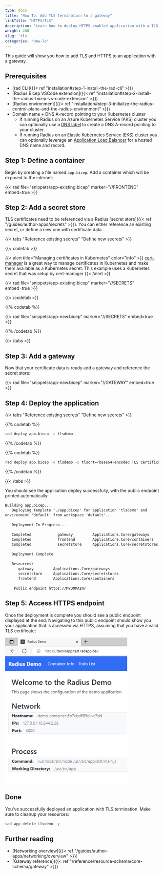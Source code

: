 ```yaml
---
type: docs
title: "How To: Add TLS termination to a gateway"
linkTitle: "HTTPS/TLS"
description: "Learn how to deploy HTTPS-enabled application with a TLS certificate" 
weight: 400
slug: 'tls'
categories: "How-To"
---
```


This guide will show you how to add TLS and HTTPS to an application with a gateway.

## Prerequisites

- [rad CLI]({{< ref "installation#step-1-install-the-rad-cli" >}})
- [Radius Bicep VSCode extension]({{< ref "installation#step-2-install-the-radius-bicep-vs-code-extension" >}})
- [Radius environment]({{< ref "installation#step-3-initialize-the-radius-control-plane-and-the-radius-environment" >}})
- Domain name + DNS A-record pointing to your Kubernetes cluster
   - If running Radius on an Azure Kubernetes Service (AKS) cluster you can optionally use a [DNS label](https://learn.microsoft.com/azure/virtual-network/ip-services/public-ip-addresses#dns-name-label) to create a DNS A-record pointing to your cluster.
   - If running Radius on an Elastic Kubernetes Service (EKS) cluster you can optionally leverage an [Application Load Balancer](https://docs.aws.amazon.com/eks/latest/userguide/alb-ingress.html) for a hosted DNS name and record.

## Step 1: Define a container

Begin by creating a file named `app.bicep`. Add a container which will be exposed to the internet:

{{< rad file="snippets/app-existing.bicep" marker="//FRONTEND" embed=true >}}

## Step 2: Add a secret store

TLS certificates need to be referenced via a Radius [secret store]({{< ref "/guides/author-apps/secrets" >}}). You can either reference an existing secret, or define a new one with certificate data.

{{< tabs "Reference existing secrets" "Define new secrets" >}}

{{< codetab >}}

{{< alert title="Managing certificates in Kubernetes" color="info" >}}
[cert-manager](https://cert-manager.io/docs/) is a great way to manage certificates in Kubernetes and make them available as a Kubernetes secret. This example uses a Kubernetes secret that was setup by cert-manager
{{< /alert >}}


{{< rad file="snippets/app-existing.bicep" marker="//SECRETS" embed=true >}}

{{< /codetab >}}

{{% codetab %}}

{{< rad file="snippets/app-new.bicep" marker="//SECRETS" embed=true >}}

{{% /codetab %}}

{{< /tabs >}}

## Step 3: Add a gateway

Now that your certificate data is ready add a gateway and reference the secret store:

{{< rad file="snippets/app-new.bicep" marker="//GATEWAY" embed=true >}}

## Step 4: Deploy the application

{{< tabs "Reference existing secrets" "Define new secrets" >}}

{{% codetab %}}

```sh
rad deploy app.bicep -a tlsdemo
```
{{% /codetab %}}

{{% codetab %}}

```sh
rad deploy app.bicep -a tlsdemo -p tlscrt=<base64-encoded TLS certificate> -p tlskey=<base64-encoded TLS certificate private key>
```
{{% /codetab %}}

{{< /tabs >}}

You should see the application deploy successfully, with the public endpoint printed automatically:

```
Building app.bicep...
   Deploying template './app.bicep' for application 'tlsdemo' and environment 'default' from workspace 'default'...

   Deployment In Progress...

   Completed            gateway         Applications.Core/gateways
   Completed            frontend        Applications.Core/containers
   Completed            secretstore     Applications.Core/secretstores

   Deployment Complete

   Resources:
      gateway         Applications.Core/gateways
      secretstore     Applications.Core/secretstores
      frontend        Applications.Core/containers

    Public endpoint https://MYDOMAIN/
```

## Step 5: Access HTTPS endpoint

Once the deployment is complete you should see a public endpoint displayed at the end. Navigating to this public endpoint should show you your application that is accessed via HTTPS, assuming that you have a valid TLS certificate:

<img src="https-app.png" alt="View TLS certificate" width="400px" />

## Done

You've successfully deployed an application with TLS termination. Make sure to cleanup your resources:

```bash
rad app delete tlsdemo -y
```

## Further reading

- [Networking overview]({{< ref "/guides/author-apps/networking/overview" >}})
- [Gateway reference]({{< ref "/reference/resource-schema/core-schema/gateway" >}})
